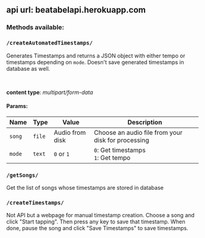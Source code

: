 ## api url: beatabelapi.herokuapp.com


### Methods available:

### `/createAutomatedTimestamps/`
Generates Timestamps and returns a JSON object with either tempo or timestamps depending on `mode`. Doesn't save generated timestamps in database as well.

<br>

**content type**: _multipart/form-data_
#### Params:

| Name | Type | Value | Description |
|-|-|-|-|
| `song` | `file` | Audio from disk | Choose an audio file from your disk for processing |
| `mode` | `text` | `0` or `1` | `0`: Get timestamps <br> `1`: Get tempo |

### `/getSongs/`
Get the list of songs whose timestamps are stored in database

### `/createTimestamps/`
Not API but a webpage for manual timestamp creation. Choose a song and click "Start tapping". 
Then press any key to save that timestamp. When done, pause the song and click "Save Timestamps" to save timestamps.